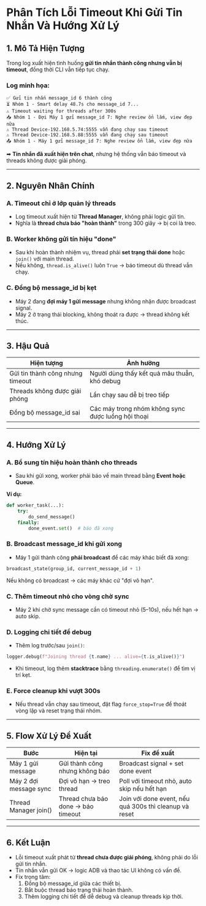 
# Phân Tích Lỗi Timeout Khi Gửi Tin Nhắn Và Hướng Xử Lý

## 1. Mô Tả Hiện Tượng
Trong log xuất hiện tình huống **gửi tin nhắn thành công nhưng vẫn bị timeout**, đồng thời CLI vẫn tiếp tục chạy.

### Log minh họa:
```
✅ Gửi tin nhắn message_id 6 thành công
⏳ Nhóm 1 - Smart delay 48.7s cho message_id 7...
⚠️ Timeout waiting for threads after 300s
📥 Nhóm 1 - Đợi Máy 1 gửi message_id 7: Nghe review ổn lắm, view đẹp nữa
⚠️ Thread Device-192.168.5.74:5555 vẫn đang chạy sau timeout
⚠️ Thread Device-192.168.5.88:5555 vẫn đang chạy sau timeout
📤 Nhóm 1 - Máy 1 gửi message_id 7: Nghe review ổn lắm, view đẹp nữa
```
➡ **Tin nhắn đã xuất hiện trên chat**, nhưng hệ thống vẫn báo timeout và threads không được giải phóng.

---

## 2. Nguyên Nhân Chính
### A. Timeout chỉ ở lớp quản lý threads
- Log timeout xuất hiện từ **Thread Manager**, không phải logic gửi tin.
- Nghĩa là **thread chưa báo "hoàn thành"** trong 300 giây → bị coi là treo.

### B. Worker không gửi tín hiệu "done"
- Sau khi hoàn thành nhiệm vụ, thread phải **set trạng thái done** hoặc `join()` với main thread.
- Nếu không, `thread.is_alive()` luôn `True` → báo timeout dù thread vẫn chạy.

### C. Đồng bộ message_id bị kẹt
- Máy 2 đang **đợi máy 1 gửi message** nhưng không nhận được broadcast signal.
- Máy 2 ở trạng thái blocking, không thoát ra được → thread không kết thúc.

---

## 3. Hậu Quả
| Hiện tượng | Ảnh hưởng |
|------------|-----------|
| Gửi tin thành công nhưng timeout | Người dùng thấy kết quả mâu thuẫn, khó debug |
| Threads không được giải phóng | Lần chạy sau dễ bị treo tiếp |
| Đồng bộ message_id sai | Các máy trong nhóm không sync được luồng hội thoại |

---

## 4. Hướng Xử Lý

### A. Bổ sung tín hiệu hoàn thành cho threads
- Sau khi gửi xong, worker phải báo về main thread bằng **Event hoặc Queue**.

**Ví dụ:**
```python
def worker_task(...):
    try:
        do_send_message()
    finally:
        done_event.set()  # báo đã xong
```

### B. Broadcast message_id khi gửi xong
- Máy 1 gửi thành công **phải broadcast** để các máy khác biết đã xong:
```python
broadcast_state(group_id, current_message_id + 1)
```

Nếu không có broadcast → các máy khác cứ "đợi vô hạn".

### C. Thêm timeout nhỏ cho vòng chờ sync
- Máy 2 khi chờ sync message cần có timeout nhỏ (5–10s), nếu hết hạn → auto skip.

### D. Logging chi tiết để debug
- Thêm log trước/sau `join()`:
```python
logger.debug(f"Joining thread {t.name} ... alive={t.is_alive()}")
```
- Khi timeout, log thêm **stacktrace** bằng `threading.enumerate()` để tìm vị trí kẹt.

### E. Force cleanup khi vượt 300s
- Nếu thread vẫn chạy sau timeout, đặt flag `force_stop=True` để thoát vòng lặp và reset trạng thái nhóm.

---

## 5. Flow Xử Lý Đề Xuất
| Bước | Hiện tại | Fix đề xuất |
|------|----------|-------------|
| Máy 1 gửi message | Gửi thành công nhưng không báo | Broadcast signal + set done event |
| Máy 2 đợi message sync | Đợi vô hạn → treo thread | Poll với timeout nhỏ, auto skip nếu hết hạn |
| Thread Manager join() | Thread chưa báo done → báo timeout | Join với done event, nếu quá 300s thì cleanup và reset |

---

## 6. Kết Luận
- Lỗi timeout xuất phát từ **thread chưa được giải phóng**, không phải do lỗi gửi tin nhắn.
- Tin nhắn vẫn gửi OK → logic ADB và thao tác UI không có vấn đề.
- Fix trọng tâm:
  1. Đồng bộ message_id giữa các thiết bị.
  2. Bắt buộc thread báo trạng thái hoàn thành.
  3. Thêm logging chi tiết để dễ debug và cleanup threads kịp thời.
